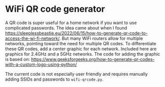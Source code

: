 # WiFi QR code generator
A QR code is super useful for a home network if you want to use complicated passwords.  The idea came about when I found https://sleeplessbeastie.eu/2022/06/15/how-to-generate-qr-code-to-access-the-wi-fi-network/.  But many WiFi routers allow for multiple networks, pointing toward the need for multiple QR codes.  To differentiate these QR codes, add a center graphic for each network.  Included here are graphics for 2.4GHz and a 5GHz networks.  The code for adding the graphic is based on: https://www.geeksforgeeks.org/how-to-generate-qr-codes-with-a-custom-logo-using-python/

The current code is not especially user friendly and requires manually adding SSIDs and passwords to `wifi-qrcode.py`.